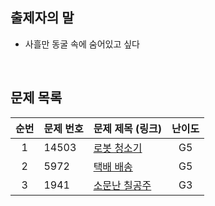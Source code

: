 ## 출제자의 말

- 사흘만 동굴 속에 숨어있고 싶다

<br>

## 문제 목록

| **순번** | **문제 번호** | **문제 제목 (링크)** | **난이도** |
| :---: | --- | --- | :---: |
| 1 | 14503 | [로봇 청소기](https://www.acmicpc.net/problem/14503) | G5 |
| 2 | 5972 | [택배 배송](https://www.acmicpc.net/problem/5972) | G5 |
| 3 | 1941 | [소문난 칠공주](https://www.acmicpc.net/problem/1941) | G3 |

<br>
